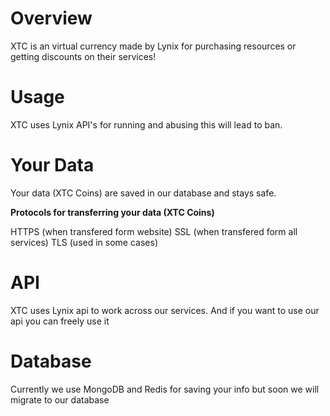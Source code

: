 # Overview
XTC is an virtual currency made by Lynix for purchasing resources or getting discounts on their services!

# Usage
XTC uses Lynix API's for running and abusing this will lead to ban.

# Your Data
Your data (XTC Coins) are saved in our database and stays safe.

**Protocols for transferring your data (XTC Coins)**

HTTPS (when transfered form website)
SSL (when transfered form all services)
TLS (used in some cases)

# API
XTC uses Lynix api to work across our services. And if you want to use our api you can freely use it 

# Database
Currently we use MongoDB and Redis for saving your info but soon we will migrate to our database

